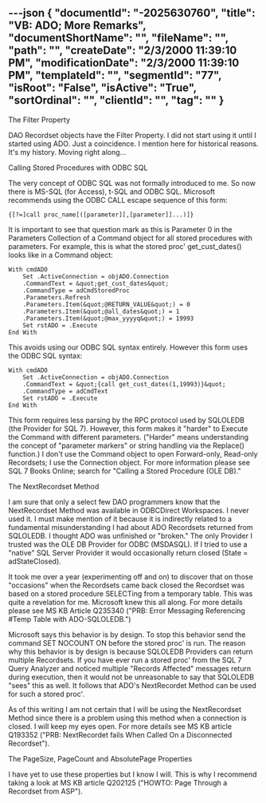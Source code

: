 ---json
{
  "documentId": "-2025630760",
  "title": "VB: ADO; More Remarks",
  "documentShortName": "",
  "fileName": "",
  "path": "",
  "createDate": "2/3/2000 11:39:10 PM",
  "modificationDate": "2/3/2000 11:39:10 PM",
  "templateId": "",
  "segmentId": "77",
  "isRoot": "False",
  "isActive": "True",
  "sortOrdinal": "",
  "clientId": "",
  "tag": ""
}
---

The Filter Property

DAO Recordset objects have the Filter Property. I did not start using it until I started using ADO. Just a coincidence. I mention here for historical reasons. It's my history. Moving right along...


Calling Stored Procedures with ODBC SQL

The very concept of ODBC SQL was not formally introduced to me. So now there is MS-SQL (for Access), t-SQL and ODBC SQL. Microsoft recommends using the ODBC CALL escape sequence of this form:

    {[?=]call proc_name[([parameter][,[parameter]]...)]}

It is important to see that question mark as this is Parameter 0 in the Parameters Collection of a Command object for all stored procedures with parameters. For example, this is what the stored proc' get_cust_dates() looks like in a Command object:

    With cmdADO
        Set .ActiveConnection = objADO.Connection
        .CommandText = &quot;get_cust_dates&quot;
        .CommandType = adCmdStoredProc
        .Parameters.Refresh
        .Parameters.Item(&quot;@RETURN_VALUE&quot;) = 0
        .Parameters.Item(&quot;@all_dates&quot;) = 1
        .Parameters.Item(&quot;@max_yyyyq&quot;) = 19993
        Set rstADO = .Execute
    End With

This avoids using our ODBC SQL syntax entirely. However this form uses the ODBC SQL syntax:

    With cmdADO
        Set .ActiveConnection = objADO.Connection
        .CommandText = &quot;{call get_cust_dates(1,19993)}&quot;
        .CommandType = adCmdText
        Set rstADO = .Execute
    End With

This form requires less parsing by the RPC protocol used by SQLOLEDB (the Provider for SQL 7). However, this form makes it &quot;harder&quot; to Execute the Command with different parameters. (&quot;Harder&quot; means understanding the concept of &quot;parameter markers&quot; or string handling via the Replace() function.) I don't use the Command object to open Forward-only, Read-only Recordsets; I use the Connection object. For more information please see SQL 7 Books Online; search for &quot;Calling a Stored Procedure (OLE DB).&quot;



The NextRecordset Method

I am sure that only a select few DAO programmers know that the NextRecordset Method was available in ODBCDirect Workspaces. I never used it. I must make mention of it because it is indirectly related to a fundamental misunderstanding I had about ADO Recordsets returned from SQLOLEDB. I thought ADO was unfinished or &quot;broken.&quot; The only Provider I trusted was the OLE DB Provider for ODBC (MSDASQL). If I tried to use a &quot;native&quot; SQL Server Provider it would occasionally return closed (State = adStateClosed).

It took me over a year (experimenting off and on) to discover that on those &quot;occasions&quot; when the Recordsets came back closed the Recordset was based on a stored procedure SELECTing from a temporary table. This was quite a revelation for me. Microsoft knew this all along. For more details please see MS KB Article Q235340 (&quot;PRB: Error Messaging Referencing #Temp Table with ADO-SQLOLEDB.&quot;)

Microsoft says this behavior is by design. To stop this behavior send the command SET NOCOUNT ON before the stored proc' is run. The reason why this behavior is by design is because SQLOLEDB Providers can return multiple Recordsets. If you have ever run a stored proc' from the SQL 7 Query Analyzer and noticed multiple &quot;Records Affected&quot; messages return during execution, then it would not be unreasonable to say that SQLOLEDB &quot;sees&quot; this as well. It follows that ADO's NextRecordet Method can be used for such a stored proc'.

As of this writing I am not certain that I will be using the NextRecordset Method since there is a problem using this method when a connection is closed. I will keep my eyes open. For more details see MS KB article Q193352 (&quot;PRB: NextRecordet fails When Called On a Disconnected Recordset&quot;).


The PageSize, PageCount and AbsolutePage Properties

I have yet to use these properties but I know I will. This is why I recommend taking a look at MS KB article Q202125 (&quot;HOWTO: Page Through a Recordset from ASP&quot;).
